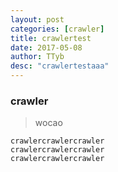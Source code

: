 ```yaml
---
layout: post
categories: [crawler]
title: crawlertest
date: 2017-05-08
author: TTyb
desc: "crawlertestaaa"
---
```


### crawler

> wocao

```
crawlercrawlercrawler
crawlercrawlercrawler
crawlercrawlercrawler
```

